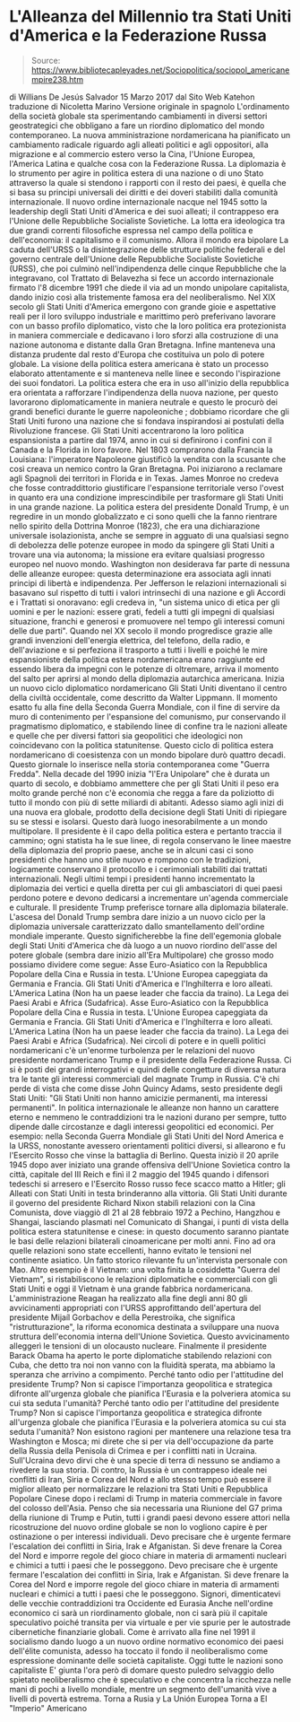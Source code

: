 # L'Alleanza del Millennio tra Stati Uniti d'America e la Federazione Russa

> Source: https://www.bibliotecapleyades.net/Sociopolitica/sociopol_americanempire238.htm

di Willians De Jesús Salvador
15 Marzo 2017
dal Sito Web Katehon
traduzione di Nicoletta Marino
Versione originale in spagnolo
L'ordinamento della società globale sta sperimentando cambiamenti in diversi settori geostrategici che obbligano a fare un riordino diplomatico del mondo contemporaneo.
La nuova amministrazione nordamericana ha pianificato un cambiamento radicale riguardo agli alleati politici e agli oppositori, alla migrazione e al commercio estero verso la Cina, l'Unione Europea, l'America Latina e qualche cosa con la Federazione Russa.
La diplomazia è lo strumento per agire in politica estera di una nazione o di uno Stato attraverso la quale si stendono i rapporti con il resto dei paesi, è quella che si basa su principi universali dei diritti e dei doveri stabiliti dalla comunità internazionale.
Il nuovo ordine internazionale nacque nel 1945 sotto la leadership degli Stati Uniti d'America e dei suoi alleati; il contrappeso era l'Unione delle Repubbliche Socialiste Sovietiche.
La lotta era ideologica tra due grandi correnti filosofiche espressa nel campo della politica e dell'economia: il capitalismo e il comunismo.
Allora il mondo era bipolare
La caduta dell'URSS o la disintegrazione delle strutture politiche federali e del governo centrale dell'Unione delle Repubbliche Socialiste Sovietiche (URSS), che poi culminò nell'indipendenza delle cinque Repubbliche che la integravano, col Trattato di Belavezha si fece un accordo internazionale firmato l'8 dicembre 1991 che diede il via ad un mondo unipolare capitalista, dando inizio così alla tristemente famosa era del neoliberalismo.
Nel XIX secolo gli Stati Uniti d'America emergono con grande gioie e aspettative reali per il loro sviluppo industriale e marittimo però preferivano lavorare con un basso profilo diplomatico, visto che la loro politica era protezionista in maniera commerciale e dedicavano i loro sforzi alla costruzione di una nazione autonoma e distante dalla Gran Bretagna.
Infine manteneva una distanza prudente dal resto d'Europa che costituiva un polo di potere globale.
La visione della politica estera americana è stato un processo elaborato attentamente e si manteneva nelle linee e secondo l'ispirazione dei suoi fondatori.
La politica estera che era in uso all'inizio della repubblica era orientata a rafforzare l'indipendenza della nuova nazione, per questo lavorarono diplomaticamente in maniera neutrale e questo le procurò dei grandi benefici durante le guerre napoleoniche ; dobbiamo ricordare che gli Stati Uniti furono una nazione che si fondava inspirandosi ai postulati della Rivoluzione francese.
Gli Stati Uniti accentrarono la loro politica espansionista a partire dal 1974, anno in cui si definirono i confini con il Canada e la Florida in loro favore.
Nel 1803 comprarono dalla Francia la Louisiana: l'imperatore Napoleone giustificò la vendita con la scusante che così creava un nemico contro la Gran Bretagna.
Poi iniziarono a reclamare agli Spagnoli dei territori in Florida e in Texas. James Monroe no credeva che fosse contraddittorio giustificare l'espansione territoriale verso l'ovest in quanto era una condizione imprescindibile per trasformare gli Stati Uniti in una grande nazione.
La politica estera del presidente Donald Trump, è un regredire in un mondo globalizzato e ci sono quelli che la fanno rientrare nello spirito della Dottrina Monroe (1823), che era una dichiarazione universale isolazionista, anche se sempre in agguato di una qualsiasi segno di debolezza delle potenze europee in modo da spingere gli Stati Uniti a trovare una via autonoma; la missione era evitare qualsiasi progresso europeo nel nuovo mondo.
Washington non desiderava far parte di nessuna delle alleanze europee: questa determinazione era associata agli innati principi di libertà e indipendenza.
Per Jefferson le relazioni internazionali si basavano sul rispetto di tutti i valori intrinsechi di una nazione e gli Accordi e i Trattati si onoravano: egli credeva in,
"un sistema unico di etica per gli uomini e per le nazioni: essere grati, fedeli a tutti gli impegni di qualsiasi situazione, franchi e generosi e promuovere nel tempo gli interessi comuni delle due parti".
Quando nel XX secolo il mondo progredisce grazie alle grandi invenzioni dell'energia elettrica, del telefono, della radio, e dell'aviazione e si perfeziona il trasporto a tutti i livelli e poiché le mire espansioniste della politica estera nordamericana erano raggiunte ed essendo libera da impegni con le potenze di oltremare, arriva il momento del salto per aprirsi al mondo della diplomazia autarchica americana.
Inizia un nuovo ciclo diplomatico nordamericano
Gli Stati Uniti diventano il centro della civiltà occidentale, come descritto da Walter Lippmann.
Il momento esatto fu alla fine della Seconda Guerra Mondiale, con il fine di servire da muro di contenimento per l'espansione del comunismo, pur conservando il pragmatismo diplomatico, e stabilendo linee di confine tra le nazioni alleate e quelle che per diversi fattori sia geopolitici che ideologici non coincidevano con la politica statunitense.
Questo ciclo di politica estera nordamericano di coesistenza con un mondo bipolare durò quattro decadi. Questo giornale lo inserisce nella storia contemporanea come "Guerra Fredda".
Nella decade del 1990 inizia "l'Era Unipolare" che è durata un quarto di secolo, e dobbiamo ammettere che per gli Stati Uniti il peso era molto grande perché non c'è economia che regga a fare da poliziotto di tutto il mondo con più di sette miliardi di abitanti.
Adesso siamo agli inizi di una nuova era globale, prodotto della decisione degli Stati Uniti di ripiegare su se stessi e isolarsi. Questo darà luogo inesorabilmente a un mondo multipolare.
Il presidente è il capo della politica estera e pertanto traccia il cammino; ogni statista ha le sue linee, di regola conservano le linee maestre della diplomazia del proprio paese, anche se in alcuni casi ci sono presidenti che hanno uno stile nuovo e rompono con le tradizioni, logicamente conservano il protocollo e i cerimoniali stabiliti dai trattati internazionali.
Negli ultimi tempi i presidenti hanno incrementato la diplomazia dei vertici e quella diretta per cui gli ambasciatori di quei paesi perdono potere e devono dedicarsi a incrementare un'agenda commerciale e culturale.
Il presidente Trump preferisce tornare alla diplomazia bilaterale.
L'ascesa del Donald Trump sembra dare inizio a un nuovo ciclo per la diplomazia universale caratterizzato dallo smantellamento dell'ordine mondiale imperante.
Questo significherebbe la fine dell'egemonia globale degli Stati Uniti d'America che dà luogo a un nuovo riordino dell'asse del potere globale (sembra dare inizio all'Era Multipolare) che grosso modo possiamo dividere come segue:
Asse Euro-Asiatico con la Repubblica Popolare della Cina e Russia in testa. L'Unione Europea capeggiata da Germania e Francia. Gli Stati Uniti d'America e l'Inghilterra e loro alleati. L'America Latina (Non ha un paese leader che faccia da traino). La Lega dei Paesi Arabi e Africa (Sudafrica).
Asse Euro-Asiatico con la Repubblica Popolare della Cina e Russia in testa.
L'Unione Europea capeggiata da Germania e Francia.
Gli Stati Uniti d'America e l'Inghilterra e loro alleati.
L'America Latina (Non ha un paese leader che faccia da traino).
La Lega dei Paesi Arabi e Africa (Sudafrica).
Nei circoli di potere e in quelli politici nordamericani c'è un'enorme turbolenza per le relazioni del nuovo presidente nordamericano Trump e il presidente della Federazione Russa.
Ci si è posti dei grandi interrogativi e quindi delle congetture di diversa natura tra le tante gli interessi commerciali del magnate Trump in Russia.
C'è chi perde di vista che come disse John Quincy Adams, sesto presidente degli Stati Uniti:
"Gli Stati Uniti non hanno amicizie permanenti, ma interessi permanenti".
In politica internazionale le alleanze non hanno un carattere eterno e nemmeno le contraddizioni tra le nazioni durano per sempre, tutto dipende dalle circostanze e dagli interessi geopolitici ed economici.
Per esempio: nella Seconda Guerra Mondiale gli Stati Uniti del Nord America e la URSS, nonostante avessero orientamenti politici diversi, si allearono e fu l'Esercito Rosso che vinse la battaglia di Berlino.
Questa iniziò il 20 aprile 1945 dopo aver iniziato una grande offensiva dell'Unione Sovietica contro la città, capitale del III Reich e finì il 2 maggio del 1945 quando i difensori tedeschi si arresero e l'Esercito Rosso russo fece scacco matto a Hitler; gli Alleati con Stati Uniti in testa brinderanno alla vittoria.
Gli Stati Uniti durante il governo del presidente Richard Nixon stabilì relazioni con la Cina Comunista, dove viaggiò dl 21 al 28 febbraio 1972 a Pechino, Hangzhou e Shangai, lasciando plasmati nel Comunicato di Shangai, i punti di vista della politica estera statunitense e cinese: in questo documento saranno piantate le basi delle relazioni bilaterali cinoamericane per molti anni.
Fino ad ora quelle relazioni sono state eccellenti, hanno evitato le tensioni nel continente asiatico. Un fatto storico rilevante fu un'intervista personale con Mao.
Altro esempio è il Vietnam: una volta finita la cosiddetta "Guerra del Vietnam", si ristabiliscono le relazioni diplomatiche e commerciali con gli Stati Uniti e oggi il Vietnam è una grande fabbrica nordamericana.
L'amministrazione Reagan ha realizzato alla fine degli anni 80 gli avvicinamenti appropriati con l'URSS approfittando dell'apertura del presidente Mijaíl Gorbachov e della Perestroika, che significa "ristrutturazione", la riforma economica destinata a sviluppare una nuova struttura dell'economia interna dell'Unione Sovietica.
Questo avvicinamento alleggerì le tensioni di un olocausto nucleare.
Finalmente il presidente Barack Obama ha aperto le porte diplomatiche stabilendo relazioni con Cuba, che detto tra noi non vanno con la fluidità sperata, ma abbiamo la speranza che arrivino a compimento.
Perché tanto odio per l'attitudine del presidente Trump? Non si capisce l'importanza geopolitica e strategica difronte all'urgenza globale che pianifica l'Eurasia e la polveriera atomica su cui sta seduta l'umanità?
Perché tanto odio per l'attitudine del presidente Trump?
Non si capisce l'importanza geopolitica e strategica difronte all'urgenza globale che pianifica l'Eurasia e la polveriera atomica su cui sta seduta l'umanità?
Non esistono ragioni per mantenere una relazione tesa tra Washington e Mosca; mi direte che si per via dell'occupazione da parte della Russia della Penisola di Crimea e per i conflitti nati in Ucraina.
Sull'Ucraina devo dirvi che è una specie di terra di nessuno se andiamo a rivedere la sua storia.
Di contro, la Russia è un contrappeso ideale nei conflitti di Iran, Siria e Corea del Nord e allo stesso tempo può essere il miglior alleato per normalizzare le relazioni tra Stati Uniti e Repubblica Popolare Cinese dopo i reclami di Trump in materia commerciale in favore del colosso dell'Asia.
Penso che sia necessaria una Riunione del G7 prima della riunione di Trump e Putin, tutti i grandi paesi devono essere attori nella ricostruzione del nuovo ordine globale se non lo vogliono capire è per ostinazione o per interessi individuali.
Devo precisare che è urgente fermare l'escalation dei conflitti in Siria, Irak e Afganistan. Si deve frenare la Corea del Nord e imporre regole del gioco chiare in materia di armamenti nucleari e chimici a tutti i paesi che le posseggono.
Devo precisare che è urgente fermare l'escalation dei conflitti in Siria, Irak e Afganistan.
Si deve frenare la Corea del Nord e imporre regole del gioco chiare in materia di armamenti nucleari e chimici a tutti i paesi che le posseggono.
Signori, dimenticatevi delle vecchie contraddizioni tra Occidente ed Eurasia
Anche nell'ordine economico ci sarà un riordinamento globale, non ci sarà più il capitale speculativo poiché transita per via virtuale e per vie spurie per le autostrade cibernetiche finanziarie globali.
Come è arrivato alla fine nel 1991 il socialismo dando luogo a un nuovo ordine normativo economico dei paesi dell'élite comunista, adesso ha toccato il fondo il neoliberalismo come espressione dominante delle società capitaliste.
Oggi tutte le nazioni sono capitaliste
E' giunta l'ora però di domare questo puledro selvaggio dello spietato neoliberalismo che è speculativo e che concentra la ricchezza nelle mani di pochi a livello mondiale, mentre un segmento dell'umanità vive a livelli di povertà estrema.
Torna a Rusia y La Unión Europea
Torna a El "Imperio" Americano
